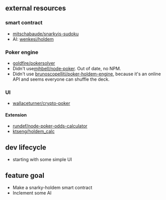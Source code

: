 ## external resources

### smart contract

- [mitschabaude/snarkyjs-sudoku](https://github.com/mitschabaude/snarkyjs-sudoku)
- AI: [wenkesj/holdem](https://github.com/wenkesj/holdem)

### Poker engine

- [goldfire/pokersolver](https://github.com/goldfire/pokersolver)
- Didn't use[mjhbell/node-poker](https://github.com/mjhbell/node-poker). Out of date, no NPM.
- Didn't use [brunoscopelliti/poker-holdem-engine](https://github.com/brunoscopelliti/poker-holdem-engine), because it's an online API and seems everyone can shuffle the deck.

### UI

- [wallaceturner/crypto-poker](https://github.com/wallaceturner/crypto-poker)

#### Extension

- [rundef/node-poker-odds-calculator](https://github.com/rundef/node-poker-odds-calculator)
- [ktseng/holdem_calc](https://github.com/ktseng/holdem_calc)

## dev lifecycle

- starting with some simple UI

## feature goal

- Make a snarky-holdem smart contract
- Inclement some AI
